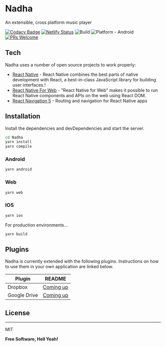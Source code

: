 # Nadha

An extensible, cross platform music player

[![Codacy Badge](https://api.codacy.com/project/badge/Grade/a72df383fa3048dd8ba0f41449886b14)](https://app.codacy.com/manual/yajananrao/Nadha?utm_source=github.com&utm_medium=referral&utm_content=YajanaRao/Nadha&utm_campaign=Badge_Grade_Dashboard)
[![Netlify Status](https://api.netlify.com/api/v1/badges/fea67322-45d4-4a22-b388-bf990397775d/deploy-status)](https://app.netlify.com/sites/nadha/deploys)
![Build](https://github.com/YajanaRao/Nadha/workflows/Build/badge.svg?branch=master)
![Platform - Android](https://img.shields.io/badge/platform-Android-yellow.svg)
[![PRs Welcome](https://img.shields.io/badge/PRs-Welcome-brightgreen.svg)](https://github.com/YajanaRao/Serenity/pulls)

## Tech

Nadha uses a number of open source projects to work properly:

* [React Native](https://reactnative.dev) - React Native combines the best parts of native development with React, a best-in-class JavaScript library for building user interfaces.!
* [React Native For Web](https://github.com/necolas/react-native-web) - "React Native for Web" makes it possible to run React Native components and APIs on the web using React DOM.
* [React Navigation 5](https://reactnavigation.org) - Routing and navigation for  React Native apps

## Installation

Install the dependencies and devDependencies and start the server.

```sh
cd Nadha
yarn install
yarn compile
```

### Android

```sh
yarn android
```

### Web

```sh
yarn web
```

### IOS

```sh
yarn ios
```

For production environments...

```sh
yarn build
```

## Plugins

Nadha is currently extended with the following plugins. Instructions on how to use them in your own application are linked below.

| Plugin | README |
| ------ | ------ |
| Dropbox | [Coming up](plugins/dropbox/README.md) |
| Google Drive | [Coming up](plugins/googledrive/README.md) |


## License
----

MIT


**Free Software, Hell Yeah!**



 
